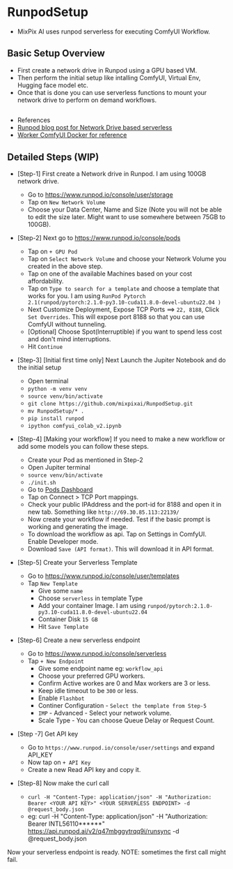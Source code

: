 # RunpodSetup
- MixPix AI uses runpod serverless for executing ComfyUI Workflow.

## Basic Setup Overview
- First create a network drive in Runpod using a GPU based VM.
- Then perform the initial setup like intalling ComfyUI, Virtual Env, Hugging face model etc.
- Once that is done you can use serverless functions to mount your network drive to perform on demand workflows.

## 
- References
- [Runpod blog post for Network Drive based serverless](https://blog.runpod.io/runpod-serverless-no-docker-stress/)
- [Worker ComfyUI Docker for reference](https://github.com/blib-la/runpod-worker-comfy/tree/main)

## Detailed Steps (WIP)
- [Step-1] First create a Network drive in Runpod. I am using 100GB network drive.
  - Go to https://www.runpod.io/console/user/storage
  - Tap on `New Network Volume`
  - Choose your Data Center, Name and Size (Note you will not be able to edit the size later. Might want to use somewhere between 75GB to 100GB).
 
- [Step-2] Next go to https://www.runpod.io/console/pods
  - Tap on `+ GPU Pod`
  - Tap on `Select Network Volume` and choose your Network Volume you created in the above step.
  - Tap on one of the available Machines based on your cost affordability.
  - Tap on `Type to search for a template` and choose a template that works for you. I am using `RunPod Pytorch 2.1(runpod/pytorch:2.1.0-py3.10-cuda11.8.0-devel-ubuntu22.04
)`
  - Next Customize Deployment, Expose TCP Ports ==> `22, 8188`, Click `Set Overrides`. This will expose port 8188 so that you can use ComfyUI without tunneling.
  - [Optional] Choose Spot(Interruptible) if you want to spend less cost and don't mind interruptions.
  - Hit `Continue`
 
- [Step-3] [Initial first time only] Next Launch the Jupiter Notebook and do the initial setup
  - Open terminal
  - `python -m venv venv`
  - `source venv/bin/activate`
  - `git clone https://github.com/mixpixai/RunpodSetup.git`
  - `mv RunpodSetup/* .`
  - `pip install runpod`
  - `ipython comfyui_colab_v2.ipynb`
 
- [Step-4] [Making your workflow] If you need to make a new workflow or add some models you can follow these steps.
  -  Create your Pod as mentioned in Step-2
  -  Open Jupiter terminal
  -  `source venv/bin/activate`
  -  `./init.sh`
  -  Go to [Pods Dashboard](https://www.runpod.io/console/pods)
  -  Tap on Connect > TCP Port mappings.
  -  Check your public IPAddress and the port-id for 8188 and open it in new tab. Something like `http://69.30.85.113:22139/`
  -  Now create your workflow if needed. Test if the basic prompt is working and generating the image.
  -  To download the workflow as api. Tap on Settings in ComfyUI. Enable Developer mode.
  -  Download `Save (API format)`. This will download it in API format.

- [Step-5] Create your Serverless Template
  - Go to https://www.runpod.io/console/user/templates
  - Tap `New Template`
    - Give some `name`
    - Choose `serverless` in template Type
    - Add your container Image. I am using `runpod/pytorch:2.1.0-py3.10-cuda11.8.0-devel-ubuntu22.04`
    - Container Disk  `15 GB`
    - Hit `Save Template`
   
- [Step-6] Create a new serverless endpoint
  - Go to https://www.runpod.io/console/serverless
  - Tap `+ New Endpoint`
    - Give some endpoint name eg: `workflow_api`
    - Choose your preferred GPU workers.
    - Confirm Active workes are 0 and Max workers are 3 or less.
    - Keep idle timeout to be `300` or less.
    - Enable `Flashbot`
    - Continer Configuration - `Select the template from Step-5`
    - `IMP` - Advanced - Select your network volume.
    - Scale Type - You can choose Queue Delay or Request Count.

- [Step -7] Get API key
  - Go to `https://www.runpod.io/console/user/settings` and expand API_KEY
  - Now tap on `+ API Key`
  - Create a new Read API key and copy it.
 
- [Step-8] Now make the curl call
  - `curl -H "Content-Type: application/json" -H "Authorization: Bearer <YOUR API KEY>" <YOUR SERVERLESS ENDPOINT> -d @request_body.json`
  - eg: curl -H "Content-Type: application/json" -H "Authorization: Bearer INTL56110******" https://api.runpod.ai/v2/q47mbggytrqq9i/runsync -d @request_body.json

Now your serverless endpoint is ready.
NOTE: sometimes the first call might fail.

